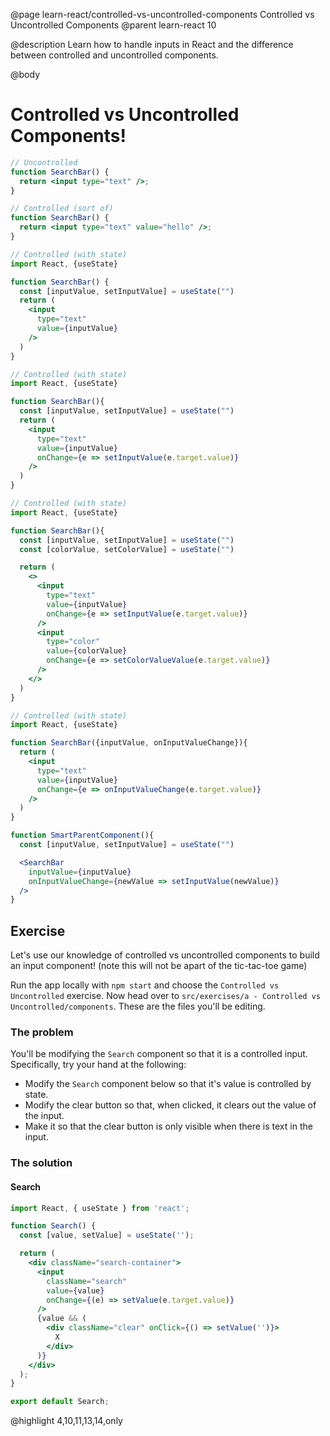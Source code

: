 @page learn-react/controlled-vs-uncontrolled-components Controlled vs Uncontrolled Components
@parent learn-react 10

@description Learn how to handle inputs in React and the difference between controlled and uncontrolled components.

@body

# Controlled vs Uncontrolled Components!

```jsx  title="Inputs in React can be either controlled or uncontrolled" subtitle="Uncontrolled inputs are ones that don't explicitly define a value"
// Uncontrolled
function SearchBar() {
  return <input type="text" />;
}
```

```jsx  title="When we provide a value, we're controlling the input" subtitle="In this case, the user can't type anything"
// Controlled (sort of)
function SearchBar() {
  return <input type="text" value="hello" />;
}
```

```jsx  title="To allow the user to type we can use state" subtitle="The 'inputValue' in state, becomes the value of the input element"
// Controlled (with state)
import React, {useState}

function SearchBar() {
  const [inputValue, setInputValue] = useState("")
  return (
    <input
      type="text"
      value={inputValue}
    />
  )
}
```

```jsx  title="The state is updated when the text changes"
// Controlled (with state)
import React, {useState}

function SearchBar(){
  const [inputValue, setInputValue] = useState("")
  return (
    <input
      type="text"
      value={inputValue}
      onChange={e => setInputValue(e.target.value)}
    />
  )
}
```

```jsx  title="This applies to all input types"
// Controlled (with state)
import React, {useState}

function SearchBar(){
  const [inputValue, setInputValue] = useState("")
  const [colorValue, setColorValue] = useState("")

  return (
    <>
      <input
        type="text"
        value={inputValue}
        onChange={e => setInputValue(e.target.value)}
      />
      <input
        type="color"
        value={colorValue}
        onChange={e => setColorValueValue(e.target.value)}
      />
    </>
  )
}
```

```jsx 1:21 title="It's common to let a smart 'parent' component control the values"
// Controlled (with state)
import React, {useState}

function SearchBar({inputValue, onInputValueChange}){
  return (
    <input
      type="text"
      value={inputValue}
      onChange={e => onInputValueChange(e.target.value)}
    />
  )
}

function SmartParentComponent(){
  const [inputValue, setInputValue] = useState("")

  <SearchBar
    inputValue={inputValue}
    onInputValueChange={newValue => setInputValue(newValue)}
  />
}
```



## Exercise

Let's use our knowledge of controlled vs uncontrolled components to build an input component! (note this will not be apart of the tic-tac-toe game)

Run the app locally with `npm start` and choose the `Controlled vs Uncontrolled` exercise. Now head over to `src/exercises/a - Controlled vs Uncontrolled/components`. These are the files you'll be editing.

### The problem

You'll be modifying the `Search` component so that it is a controlled input. Specifically, try your hand at the following:

- Modify the `Search` component below so that it's value is controlled by state. 
- Modify the clear button so that, when clicked, it clears out the value of the input. 
- Make it so that the clear button is only visible when there is text in the input.

### The solution

#### Search

```jsx
import React, { useState } from 'react';

function Search() {
  const [value, setValue] = useState('');

  return (
    <div className="search-container">
      <input
        className="search"
        value={value}
        onChange={(e) => setValue(e.target.value)}
      />
      {value && (
        <div className="clear" onClick={() => setValue('')}>
          X
        </div>
      )}
    </div>
  );
}

export default Search;
```
@highlight 4,10,11,13,14,only
